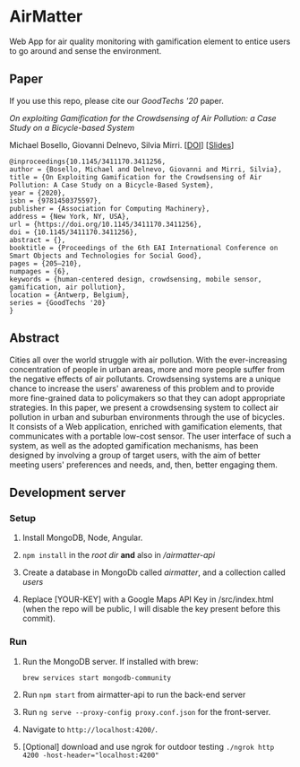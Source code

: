 # AirMatter

Web App for air quality monitoring with gamification element to entice users to go around and sense the environment.

## Paper

If you use this repo, please cite our *GoodTechs '20* paper.

*On exploiting Gamification for the Crowdsensing of Air Pollution: a Case Study on a Bicycle-based System*

Michael Bosello, Giovanni Delnevo, Silvia Mirri.
[[DOI](https://doi.org/10.1145/3411170.3411256)]
[[Slides](https://michaelbosello.github.io/uploads/slides/presentations/goodtechs2020.pdf)]

```
@inproceedings{10.1145/3411170.3411256,
author = {Bosello, Michael and Delnevo, Giovanni and Mirri, Silvia},
title = {On Exploiting Gamification for the Crowdsensing of Air Pollution: A Case Study on a Bicycle-Based System},
year = {2020},
isbn = {9781450375597},
publisher = {Association for Computing Machinery},
address = {New York, NY, USA},
url = {https://doi.org/10.1145/3411170.3411256},
doi = {10.1145/3411170.3411256},
abstract = {},
booktitle = {Proceedings of the 6th EAI International Conference on Smart Objects and Technologies for Social Good},
pages = {205–210},
numpages = {6},
keywords = {human-centered design, crowdsensing, mobile sensor, gamification, air pollution},
location = {Antwerp, Belgium},
series = {GoodTechs '20}
}
```

## Abstract
Cities all over the world struggle with air pollution. With the ever-increasing concentration of people in urban areas, more and more people suffer from the negative effects of air pollutants. Crowdsensing systems are a unique chance to increase the users' awareness of this problem and to provide more fine-grained data to policymakers so that they can adopt appropriate strategies. In this paper, we present a crowdsensing system to collect air pollution in urban and suburban environments through the use of bicycles. It consists of a Web application, enriched with gamification elements, that communicates with a portable low-cost sensor. The user interface of such a system, as well as the adopted gamification mechanisms, has been designed by involving a group of target users, with the aim of better meeting users' preferences and needs, and, then, better engaging them.

## Development server

### Setup

1) Install MongoDB, Node, Angular.

2) `npm install` in the *root dir* **and** also in */airmatter-api*

3) Create a database in MongoDb called *airmatter*, and a collection called *users*

4) Replace [YOUR-KEY] with a Google Maps API Key in /src/index.html (when the repo will be public, I will disable the key present before this commit).

### Run

1) Run the MongoDB server. If installed with brew:

    `brew services start mongodb-community`

2) Run `npm start` from airmatter-api to run the back-end server

3) Run `ng serve --proxy-config proxy.conf.json` for the front-server. 

4) Navigate to `http://localhost:4200/`.

5) [Optional] download and use ngrok for outdoor testing `./ngrok http 4200 -host-header="localhost:4200"`

